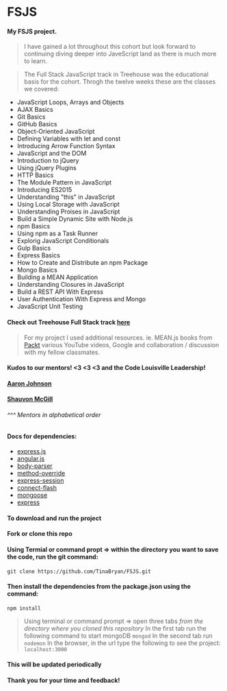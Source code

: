 # FSJS
#### My FSJS project.
> I have gained a lot throughout this cohort but look forward to continuing diving deeper into JaveScript land as there is much more to learn. 

> The Full Stack JavaScript track in Treehouse was the educational basis for the cohort.  Throgh the twelve weeks these are the classes we covered:
* JavaScript Loops, Arrays and Objects
* AJAX Basics
* Git Basics
* GitHub Basics
* Object-Oriented JavaScript
* Defining Variables with let and const
* Introducing Arrow Function Syntax
* JavaScript and the DOM
* Introduction to jQuery
* Using jQuery Plugins
* HTTP Basics
* The Module Pattern in JavaScript
* Introducing ES2015
* Understanding "this" in JavaScript
* Using Local Storage with JavaScript
* Understanding Proises in JavaScript
* Build a Simple Dynamic Site with Node.js
* npm Basics
* Using npm as a Task Runner
* Explorig JavaScript Conditionals
* Gulp Basics
* Express Basics
* How to Create and Distribute an npm Package
* Mongo Basics
* Building a MEAN Application
* Understanding Closures in JavaScript
* Build a REST API With Express
* User Authentication With Express and Mongo
* JavaScript Unit Testing

#### Check out Treehouse Full Stack track [here](https://teamtreehouse.com/tracks/code-lou-fullstack-javascript-dev "FSJS Track")

> For my project I used additional resources. ie.
> MEAN.js books from [Packt](https://www.packtpub.com "packtpub")
> various YouTube videos, Google and collaboration / discussion with my fellow classmates.

#### Kudos to our mentors! <3 <3 <3 and the Code Louisville Leadership!
#### [Aaron Johnson](https://github.com/aarontropy "Aaron Johnson")
#### [Shauvon McGill](github.com/shauvonm "Shauvon McGill")
###### ^^^ Mentors in alphabetical order



#### Docs for dependencies:
* [express.js](https://expressjs.com "express")
* [angular.js](https://angularjs.org "angular")
* [body-parser](https://www.npmjs.com/package/body-parser "body-parser")
* [method-override](https://www.npmjs.com/package/method-override "method-override")
* [express-session](https://www.npmjs.com/package/express-session "express-session")
* [connect-flash](https://www.npmjs.com/package/connect-flash "connect-flash")
* [mongoose](https://www.mongoosejs.com "mongoose")
* [express](https://webpack.js.org "webpack")

#### To download and run the project
#### Fork or clone this repo
#### Using Termial or command propt => within the directory you want to save the code, run the git command:
`git clone https://github.com/TinaBryan/FSJS.git`
#### Then install the dependencies from the package.json using the command:
`npm install`
> Using terminal or command prompt => open three tabs *from the directory where you cloned this repository*
> In the first tab run the following command to start mongoDB
`mongod`
> In the second tab run
`nodemon`
> In the browser, in the url type the following to see the project:
`localhost:3000`

#### This will be updated periodically 
#### Thank you for your time and feedback!




